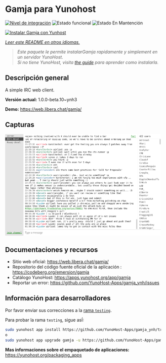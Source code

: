 <!--
Este archivo README esta generado automaticamente<https://github.com/YunoHost/apps/tree/master/tools/readme_generator>
No se debe editar a mano.
-->

# Gamja para Yunohost

[![Nivel de integración](https://apps.yunohost.org/badge/integration/gamja)](https://ci-apps.yunohost.org/ci/apps/gamja/)
![Estado funcional](https://apps.yunohost.org/badge/state/gamja)
![Estado En Mantención](https://apps.yunohost.org/badge/maintained/gamja)

[![Instalar Gamja con Yunhost](https://install-app.yunohost.org/install-with-yunohost.svg)](https://install-app.yunohost.org/?app=gamja)

*[Leer este README en otros idiomas.](./ALL_README.md)*

> *Este paquete le permite instalarGamja rapidamente y simplement en un servidor YunoHost.*  
> *Si no tiene YunoHost, visita [the guide](https://yunohost.org/install) para aprender como instalarla.*

## Descripción general

A simple IRC web client.

**Versión actual:** 1.0.0-beta.10~ynh3

**Demo:** <https://web.libera.chat/gamja/>

## Capturas

![Captura de Gamja](./doc/screenshots/screenshot.png)

## Documentaciones y recursos

- Sitio web oficial: <https://web.libera.chat/gamja/>
- Repositorio del código fuente oficial de la aplicación : <https://codeberg.org/emersion/gamja>
- Catálogo YunoHost: <https://apps.yunohost.org/app/gamja>
- Reportar un error: <https://github.com/YunoHost-Apps/gamja_ynh/issues>

## Información para desarrolladores

Por favor enviar sus correcciones a la [rama `testing`](https://github.com/YunoHost-Apps/gamja_ynh/tree/testing).

Para probar la rama `testing`, sigue asÍ:

```bash
sudo yunohost app install https://github.com/YunoHost-Apps/gamja_ynh/tree/testing --debug
o
sudo yunohost app upgrade gamja -u https://github.com/YunoHost-Apps/gamja_ynh/tree/testing --debug
```

**Mas informaciones sobre el empaquetado de aplicaciones:** <https://yunohost.org/packaging_apps>
